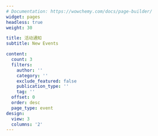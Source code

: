 ```yaml
---
# Documentation: https://wowchemy.com/docs/page-builder/
widget: pages
headless: true
weight: 30

title: 活动通知
subtitle: New Events

content:
  count: 3
  filters:
    author: ''
    category: ''
    exclude_featured: false
    publication_type: ''
    tag: ''
  offset: 0
  order: desc
  page_type: event
design:
  view: 3
  columns: '2'
---
```

